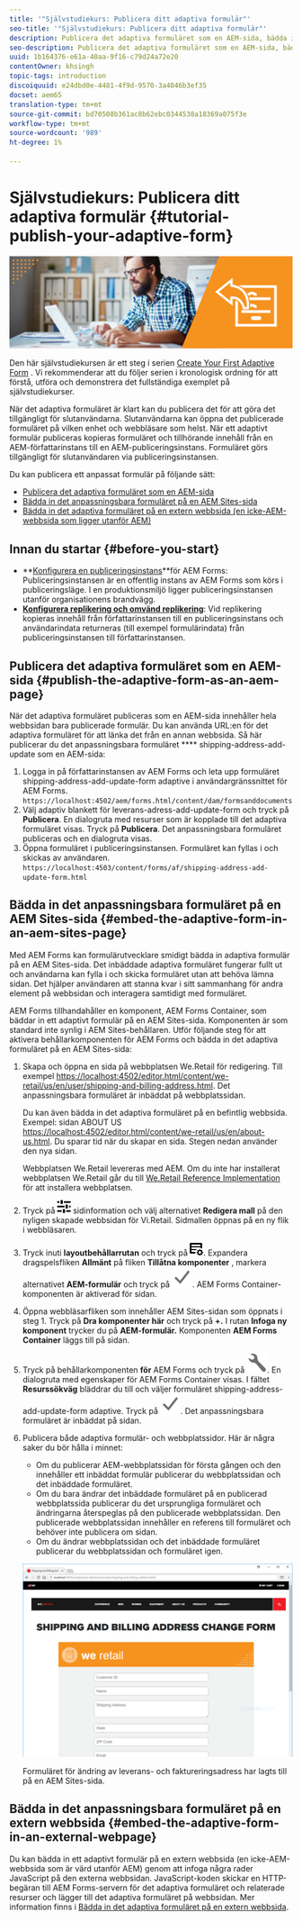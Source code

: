 ```yaml
---
title: '"Självstudiekurs: Publicera ditt adaptiva formulär"'
seo-title: '"Självstudiekurs: Publicera ditt adaptiva formulär"'
description: Publicera det adaptiva formuläret som en AEM-sida, bädda in formuläret på en AEM Sites-sida eller bädda in det adaptiva formuläret på en extern webbsida
seo-description: Publicera det adaptiva formuläret som en AEM-sida, bädda in formuläret på en AEM Sites-sida eller bädda in det adaptiva formuläret på en extern webbsida
uuid: 1b164376-e61a-40aa-9f16-c79d24a72e20
contentOwner: khsingh
topic-tags: introduction
discoiquuid: e24dbd0e-4481-4f9d-9570-3a4046b3ef35
docset: aem65
translation-type: tm+mt
source-git-commit: bd70508b361ac8b62ebc0344538a18369a075f3e
workflow-type: tm+mt
source-wordcount: '989'
ht-degree: 1%

---
```



# Självstudiekurs: Publicera ditt adaptiva formulär {#tutorial-publish-your-adaptive-form}

![](do-not-localize/13-publish-your-adaptive-form-small.png)

Den här självstudiekursen är ett steg i serien [Create Your First Adaptive Form](https://helpx.adobe.com/experience-manager/6-3/forms/using/create-your-first-adaptive-form.html) . Vi rekommenderar att du följer serien i kronologisk ordning för att förstå, utföra och demonstrera det fullständiga exemplet på självstudiekurser.

När det adaptiva formuläret är klart kan du publicera det för att göra det tillgängligt för slutanvändarna. Slutanvändarna kan öppna det publicerade formuläret på vilken enhet och webbläsare som helst. När ett adaptivt formulär publiceras kopieras formuläret och tillhörande innehåll från en AEM-författarinstans till en AEM-publiceringsinstans. Formuläret görs tillgängligt för slutanvändaren via publiceringsinstansen.

Du kan publicera ett anpassat formulär på följande sätt:

* [Publicera det adaptiva formuläret som en AEM-sida](../../forms/using/publish-your-adaptive-form.md#publish-the-adaptive-form-as-an-aem-page)
* [Bädda in det anpassningsbara formuläret på en AEM Sites-sida](#embed-the-adaptive-form-in-an-aem-sites-page)
* [Bädda in det adaptiva formuläret på en extern webbsida (en icke-AEM-webbsida som ligger utanför AEM)](../../forms/using/publish-your-adaptive-form.md)

## Innan du startar {#before-you-start}

* **[Konfigurera en publiceringsinstans](https://helpx.adobe.com/experience-manager/6-3/forms/using/installing-configuring-aem-forms-osgi.html)**för AEM Forms: Publiceringsinstansen är en offentlig instans av AEM Forms som körs i publiceringsläge. I en produktionsmiljö ligger publiceringsinstansen utanför organisationens brandvägg.
* **[Konfigurera replikering och omvänd replikering](https://helpx.adobe.com/experience-manager/6-3/help/sites-deploying/replication.html)**: Vid replikering kopieras innehåll från författarinstansen till en publiceringsinstans och användarindata returneras (till exempel formulärindata) från publiceringsinstansen till författarinstansen.

## Publicera det adaptiva formuläret som en AEM-sida {#publish-the-adaptive-form-as-an-aem-page}

När det adaptiva formuläret publiceras som en AEM-sida innehåller hela webbsidan bara publicerade formulär. Du kan använda URL:en för det adaptiva formuläret för att länka det från en annan webbsida. Så här publicerar du det anpassningsbara formuläret **** shipping-address-add-update som en AEM-sida:

1. Logga in på författarinstansen av AEM Forms och leta upp formuläret shipping-address-add-update-form adaptive i användargränssnittet för AEM Forms.
   `https://localhost:4502/aem/forms.html/content/dam/formsanddocuments`
1. Välj adaptiv blankett för leverans-adress-add-update-form och tryck på **Publicera**. En dialogruta med resurser som är kopplade till det adaptiva formuläret visas. Tryck på **Publicera**. Det anpassningsbara formuläret publiceras och en dialogruta visas.
1. Öppna formuläret i publiceringsinstansen. Formuläret kan fyllas i och skickas av användaren.
   `https://localhost:4503/content/forms/af/shipping-address-add-update-form.html`

## Bädda in det anpassningsbara formuläret på en AEM Sites-sida {#embed-the-adaptive-form-in-an-aem-sites-page}

Med AEM Forms kan formulärutvecklare smidigt bädda in adaptiva formulär på en AEM Sites-sida. Det inbäddade adaptiva formuläret fungerar fullt ut och användarna kan fylla i och skicka formuläret utan att behöva lämna sidan. Det hjälper användaren att stanna kvar i sitt sammanhang för andra element på webbsidan och interagera samtidigt med formuläret.

AEM Forms tillhandahåller en komponent, AEM Forms Container, som bäddar in ett adaptivt formulär på en AEM Sites-sida. Komponenten är som standard inte synlig i AEM Sites-behållaren. Utför följande steg för att aktivera behållarkomponenten för AEM Forms och bädda in det adaptiva formuläret på en AEM Sites-sida:

1. Skapa och öppna en sida på webbplatsen We.Retail för redigering. Till exempel [https://localhost:4502/editor.html/content/we-retail/us/en/user/shipping-and-billing-address.html](https://localhost:4502/editor.html/content/we-retail/us/en/user/shipping-and-billing-address.html). Det anpassningsbara formuläret är inbäddat på webbplatssidan.

   Du kan även bädda in det adaptiva formuläret på en befintlig webbsida. Exempel: sidan ABOUT US [https://localhost:4502/editor.html/content/we-retail/us/en/about-us.html](https://localhost:4502/editor.html/content/we-retail/us/en/about-us.html). Du sparar tid när du skapar en sida. Stegen nedan använder den nya sidan.

   Webbplatsen We.Retail levereras med AEM. Om du inte har installerat webbplatsen We.Retail går du till [We.Retail Reference Implementation](https://helpx.adobe.com/experience-manager/6-3/help/sites-developing/we-retail.html) för att installera webbplatsen.

1. Tryck på ![egenskapens](assets/properties.png) sidinformation och välj alternativet **Redigera mall** på den nyligen skapade webbsidan för Vi.Retail. Sidmallen öppnas på en ny flik i webbläsaren.
1. Tryck inuti **layoutbehållarrutan** och tryck på ![feedhantering](assets/feedmanagement.png). Expandera dragspelsfliken **Allmänt** på fliken **Tillåtna komponenter** , markera alternativet **AEM-formulär** och tryck på ![save_icon](assets/save_icon.svg). AEM Forms Container-komponenten är aktiverad för sidan.

1. Öppna webbläsarfliken som innehåller AEM Sites-sidan som öppnats i steg 1. Tryck på **Dra komponenter här** och tryck på **+.** I rutan **Infoga ny komponent** trycker du på **AEM-formulär.** Komponenten **AEM Forms Container** läggs till på sidan.
1. Tryck på behållarkomponenten **för** AEM Forms och tryck på ![configure-icon](assets/configure-icon.svg). En dialogruta med egenskaper för AEM Forms Container visas. I fältet **Resurssökväg** bläddrar du till och väljer formuläret shipping-address-add-update-form adaptive. Tryck på ![save_icon](assets/save_icon.svg). Det anpassningsbara formuläret är inbäddat på sidan.
1. Publicera både adaptiva formulär- och webbplatssidor. Här är några saker du bör hålla i minnet:

   * Om du publicerar AEM-webbplatssidan för första gången och den innehåller ett inbäddat formulär publicerar du webbplatssidan och det inbäddade formuläret.
   * Om du bara ändrar det inbäddade formuläret på en publicerad webbplatssida publicerar du det ursprungliga formuläret och ändringarna återspeglas på den publicerade webbplatssidan. Den publicerade webbplatssidan innehåller en referens till formuläret och behöver inte publicera om sidan.
   * Om du ändrar webbplatssidan och det inbäddade formuläret publicerar du webbplatssidan och formuläret igen.

   ![embed-in-aem-sites](assets/embed-in-aem-sites.png)

   Formuläret för ändring av leverans- och faktureringsadress har lagts till på en AEM Sites-sida.

## Bädda in det anpassningsbara formuläret på en extern webbsida {#embed-the-adaptive-form-in-an-external-webpage}

Du kan bädda in ett adaptivt formulär på en extern webbsida (en icke-AEM-webbsida som är värd utanför AEM) genom att infoga några rader JavaScript på den externa webbsidan. JavaScript-koden skickar en HTTP-begäran till AEM Forms-servern för det adaptiva formuläret och relaterade resurser och lägger till det adaptiva formuläret på webbsidan. Mer information finns i [Bädda in det adaptiva formuläret på en extern webbsida](/help/forms/using/embed-adaptive-form-external-web-page.md).
